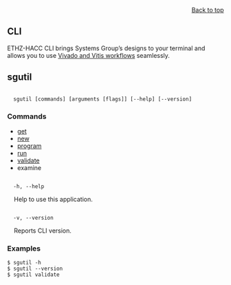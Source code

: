 <div id="readme" class="Box-body readme blob js-code-block-container">
<article class="markdown-body entry-content p-3 p-md-6" itemprop="text">
<p align="right">
<a href="https://github.com/fpgasystems/hacc#--heterogenous-accelerated-compute-cluster">Back to top</a>
</p>

# CLI
ETHZ-HACC CLI brings Systems Group’s designs to your terminal and allows you to use [Vivado and Vitis workflows](../docs/vocabulary.md#vivado-and-vitis-workflows) seamlessly.

## sgutil
<code>
  sgutil [commands] [arguments [flags]] [--help] [--version] 
</code>

### Commands

* [get](./docs/sgutil-get.md#sgutil-get)
* [new](./docs/sgutil-new.md#sgutil-new)
* [program](./docs/sgutil-program.md#sgutil-program)
* [run](./docs/sgutil-run.md#sgutil-run)
* [validate](./docs/sgutil-validate.md#sg-validate)
* examine <!-- this shows the sgutil_list we generate on welcome_msg -->


<!-- ### Options -->
<code>
  -h, --help
</code>
<p>
  &nbsp; &nbsp; Help to use this application.
</p>

<code>
  -v, --version
</code>
<p>
  &nbsp; &nbsp; Reports CLI version.
</p>

### Examples
```
$ sgutil -h
$ sgutil --version
$ sgutil validate
```